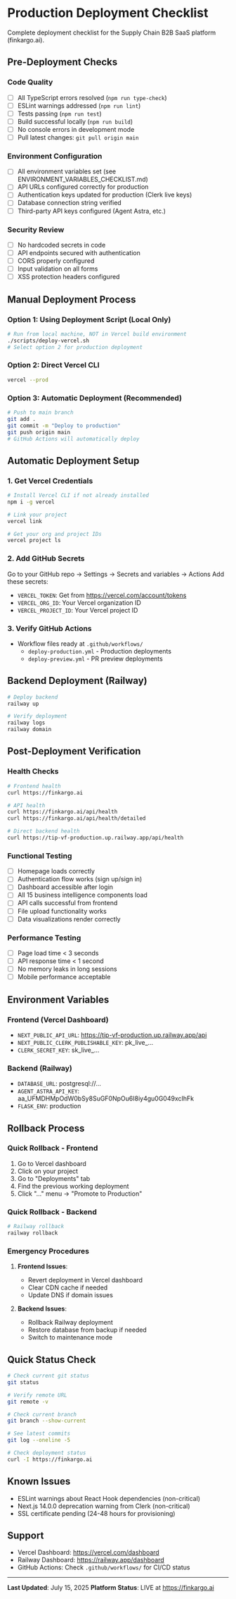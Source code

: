 # Production Deployment Checklist

Complete deployment checklist for the Supply Chain B2B SaaS platform (finkargo.ai).

## Pre-Deployment Checks

### Code Quality
- [ ] All TypeScript errors resolved (`npm run type-check`)
- [ ] ESLint warnings addressed (`npm run lint`)
- [ ] Tests passing (`npm run test`)
- [ ] Build successful locally (`npm run build`)
- [ ] No console errors in development mode
- [ ] Pull latest changes: `git pull origin main`

### Environment Configuration
- [ ] All environment variables set (see ENVIRONMENT_VARIABLES_CHECKLIST.md)
- [ ] API URLs configured correctly for production
- [ ] Authentication keys updated for production (Clerk live keys)
- [ ] Database connection string verified
- [ ] Third-party API keys configured (Agent Astra, etc.)

### Security Review
- [ ] No hardcoded secrets in code
- [ ] API endpoints secured with authentication
- [ ] CORS properly configured
- [ ] Input validation on all forms
- [ ] XSS protection headers configured

## Manual Deployment Process

### Option 1: Using Deployment Script (Local Only)
```bash
# Run from local machine, NOT in Vercel build environment
./scripts/deploy-vercel.sh
# Select option 2 for production deployment
```

### Option 2: Direct Vercel CLI
```bash
vercel --prod
```

### Option 3: Automatic Deployment (Recommended)
```bash
# Push to main branch
git add .
git commit -m "Deploy to production"
git push origin main
# GitHub Actions will automatically deploy
```

## Automatic Deployment Setup

### 1. Get Vercel Credentials
```bash
# Install Vercel CLI if not already installed
npm i -g vercel

# Link your project
vercel link

# Get your org and project IDs
vercel project ls
```

### 2. Add GitHub Secrets
Go to your GitHub repo → Settings → Secrets and variables → Actions
Add these secrets:
- `VERCEL_TOKEN`: Get from https://vercel.com/account/tokens
- `VERCEL_ORG_ID`: Your Vercel organization ID
- `VERCEL_PROJECT_ID`: Your Vercel project ID

### 3. Verify GitHub Actions
- Workflow files ready at `.github/workflows/`
  - `deploy-production.yml` - Production deployments
  - `deploy-preview.yml` - PR preview deployments

## Backend Deployment (Railway)

```bash
# Deploy backend
railway up

# Verify deployment
railway logs
railway domain
```

## Post-Deployment Verification

### Health Checks
```bash
# Frontend health
curl https://finkargo.ai

# API health
curl https://finkargo.ai/api/health
curl https://finkargo.ai/api/health/detailed

# Direct backend health
curl https://tip-vf-production.up.railway.app/api/health
```

### Functional Testing
- [ ] Homepage loads correctly
- [ ] Authentication flow works (sign up/sign in)
- [ ] Dashboard accessible after login
- [ ] All 15 business intelligence components load
- [ ] API calls successful from frontend
- [ ] File upload functionality works
- [ ] Data visualizations render correctly

### Performance Testing
- [ ] Page load time < 3 seconds
- [ ] API response time < 1 second
- [ ] No memory leaks in long sessions
- [ ] Mobile performance acceptable

## Environment Variables

### Frontend (Vercel Dashboard)
- `NEXT_PUBLIC_API_URL`: https://tip-vf-production.up.railway.app/api
- `NEXT_PUBLIC_CLERK_PUBLISHABLE_KEY`: pk_live_...
- `CLERK_SECRET_KEY`: sk_live_...

### Backend (Railway)
- `DATABASE_URL`: postgresql://...
- `AGENT_ASTRA_API_KEY`: aa_UFMDHMpOdW0bSy8SuGF0NpOu6I8iy4gu0G049xcIhFk
- `FLASK_ENV`: production

## Rollback Process

### Quick Rollback - Frontend
1. Go to Vercel dashboard
2. Click on your project
3. Go to "Deployments" tab
4. Find the previous working deployment
5. Click "..." menu → "Promote to Production"

### Quick Rollback - Backend
```bash
# Railway rollback
railway rollback
```

### Emergency Procedures
1. **Frontend Issues**:
   - Revert deployment in Vercel dashboard
   - Clear CDN cache if needed
   - Update DNS if domain issues

2. **Backend Issues**:
   - Rollback Railway deployment
   - Restore database from backup if needed
   - Switch to maintenance mode

## Quick Status Check

```bash
# Check current git status
git status

# Verify remote URL
git remote -v

# Check current branch
git branch --show-current

# See latest commits
git log --oneline -5

# Check deployment status
curl -I https://finkargo.ai
```

## Known Issues

- ESLint warnings about React Hook dependencies (non-critical)
- Next.js 14.0.0 deprecation warning from Clerk (non-critical)
- SSL certificate pending (24-48 hours for provisioning)

## Support

- Vercel Dashboard: https://vercel.com/dashboard
- Railway Dashboard: https://railway.app/dashboard
- GitHub Actions: Check `.github/workflows/` for CI/CD status

---

**Last Updated**: July 15, 2025
**Platform Status**: LIVE at https://finkargo.ai